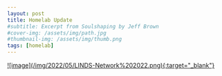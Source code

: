 ```yaml
---
layout: post
title: Homelab Update
#subtitle: Excerpt from Soulshaping by Jeff Brown
#cover-img: /assets/img/path.jpg
#thumbnail-img: /assets/img/thumb.png
tags: [homelab]
---
```

<a target="_blank" href="/img/2022/05/LINDS-Network%202022.png" onClick='test(this)'>
![image](/img/2022/05/LINDS-Network%202022.png){:target="_blank"}
</a>